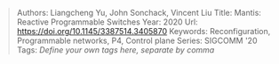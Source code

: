> Authors: Liangcheng Yu, John Sonchack, Vincent Liu
> Title: Mantis: Reactive Programmable Switches
> Year: 2020
> Url: https://doi.org/10.1145/3387514.3405870
> Keywords: Reconfiguration, Programmable networks, P4, Control plane
> Series: SIGCOMM '20
> Tags: *Define your own tags here, separate by comma*